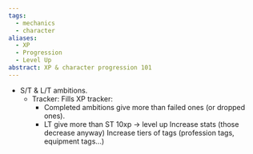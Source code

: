 ```yaml
---
tags:
  - mechanics
  - character
aliases:
  - XP
  - Progression
  - Level Up
abstract: XP & character progression 101
---
```


- S/T & L/T ambitions.
	- Tracker: Fills XP tracker:
		- Completed ambitions give more than failed ones (or dropped ones).
		- LT give more than ST
10xp -> level up
Increase stats (those decrease anyway)
Increase tiers of tags (profession tags, equipment tags...)
